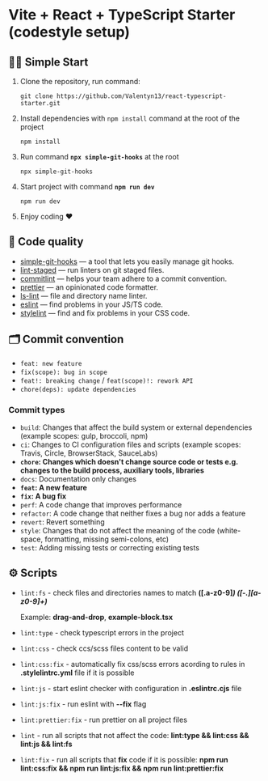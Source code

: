 # Vite + React + TypeScript Starter (codestyle setup)


## 🏃‍♂️ Simple Start

1. Clone the repository, run command:

    ```
   git clone https://github.com/Valentyn13/react-typescript-starter.git
    ```
 2. Install dependencies with ```npm install```  command at the root of the project

    ```
    npm install
    ```
 3. Run command **`npx simple-git-hooks`** at the root

    ```
    npx simple-git-hooks
    ```
 4. Start project with command **`npm run dev`**

    ```
    npm run dev
    ```
 5. Enjoy coding ❤️


 ## 🥊 Code quality

 -   [simple-git-hooks](https://www.npmjs.com/package/simple-git-hooks) — a tool that lets you easily manage git hooks.
-   [lint-staged](https://www.npmjs.com/package/lint-staged) — run linters on git staged files.
-   [commitlint](https://commitlint.js.org/) — helps your team adhere to a commit convention.
-   [prettier](https://prettier.io/) — an opinionated code formatter.
-   [ls-lint](https://ls-lint.org/) — file and directory name linter.
-   [eslint](https://eslint.org/) — find problems in your JS/TS code.
-   [stylelint](https://stylelint.io/) — find and fix problems in your CSS code.

## 🗂 Commit convention

* `feat: new feature`
* `fix(scope): bug in scope`
* `feat!: breaking change` / `feat(scope)!: rework API`
* `chore(deps): update dependencies`

### Commit types
* `build`: Changes that affect the build system or external dependencies (example scopes: gulp, broccoli, npm)
* `ci`: Changes to CI configuration files and scripts (example scopes: Travis, Circle, BrowserStack, SauceLabs)
* **`chore`: Changes which doesn't change source code or tests e.g. changes to the build process, auxiliary tools, libraries**
* `docs`: Documentation only changes
* **`feat`: A new feature**
* **`fix`: A bug fix**
* `perf`: A code change that improves performance
* `refactor`:  A code change that neither fixes a bug nor adds a feature
* `revert`: Revert something
* `style`: Changes that do not affect the meaning of the code (white-space, formatting, missing semi-colons, etc)
* `test`: Adding missing tests or correcting existing tests

## ⚙️ Scripts

* ```lint:fs``` - check files and directories names to match **([.a-z0-9]*)  ([-.][a-z0-9]+)***

  Example:  **drag-and-drop**, **example-block.tsx**

* ```lint:type``` - check typescript errors in the project

* ```lint:css``` - check ccs/scss files content to be valid

* ```lint:css:fix``` - automatically fix css/scss errors acording to rules in **.stylelintrc.yml** file if it is possible

* ```lint:js``` - start eslint checker with configuration in **.eslintrc.cjs** file

* ```lint:js:fix``` - run eslint with **--fix** flag

* ```lint:prettier:fix``` - run prettier on all project files

* ```lint``` - run all scripts that not affect the code: **lint:type && lint:css && lint:js && lint:fs**

* ```lint:fix``` - run all scripts that **fix** code if it is possible: **npm run lint:css:fix && npm run lint:js:fix && npm run lint:prettier:fix**